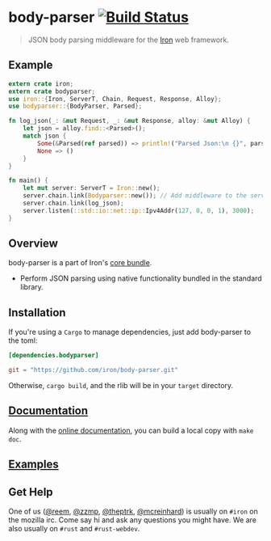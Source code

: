 body-parser [![Build Status](https://secure.travis-ci.org/iron/body-parser.png?branch=master)](https://travis-ci.org/iron/body-parser)
====

> JSON body parsing middleware for the [Iron](https://github.com/iron/iron) web framework.

## Example

```rust
extern crate iron;
extern crate bodyparser;
use iron::{Iron, ServerT, Chain, Request, Response, Alloy};
use bodyparser::{BodyParser, Parsed};

fn log_json(_: &mut Request, _: &mut Response, alloy: &mut Alloy) {
    let json = alloy.find::<Parsed>();
    match json {
        Some(&Parsed(ref parsed)) => println!("Parsed Json:\n {}", parsed),
        None => ()
    }
}

fn main() {
    let mut server: ServerT = Iron::new();
    server.chain.link(Bodyparser::new()); // Add middleware to the server's stack
    server.chain.link(log_json);
    server.listen(::std::io::net::ip::Ipv4Addr(127, 0, 0, 1), 3000);
}
```

## Overview

body-parser is a part of Iron's [core bundle](https://github.com/iron/core).

- Perform JSON parsing using native functionality bundled in the standard
  library. 

## Installation

If you're using a `Cargo` to manage dependencies, just add body-parser to the toml:

```toml
[dependencies.bodyparser]

git = "https://github.com/iron/body-parser.git"
```

Otherwise, `cargo build`, and the rlib will be in your `target` directory.

## [Documentation](http://docs.ironframework.io/core/bodyparser)

Along with the [online documentation](http://docs.ironframework.io/core/bodyparser),
you can build a local copy with `make doc`.

## [Examples](/examples)

## Get Help

One of us ([@reem](https://github.com/reem/), [@zzmp](https://github.com/zzmp/),
[@theptrk](https://github.com/theptrk/), [@mcreinhard](https://github.com/mcreinhard))
is usually on `#iron` on the mozilla irc. Come say hi and ask any questions you might have.
We are also usually on `#rust` and `#rust-webdev`.
